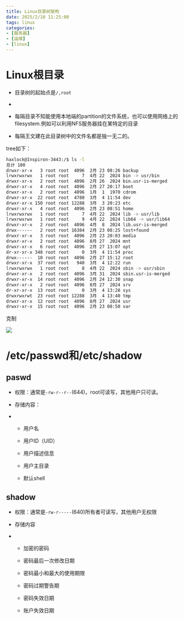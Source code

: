 ```yaml
---
title: Linux目录树架构
date: 2025/2/10 11:25:00
tags: linux
categories: 
- [服务器]
- [运维]
- [linux]
---
```


# Linux根目录

- 目录树的起始点是`/,root`

- <!-- more -->

- 每隔目录不知能使用本地端的partition的文件系统，也可以使用网络上的filesystem.例如可以利用NFS服务器挂在某特定的目录

- 每隔王文建在此目录树中的文件名都是独一无二的。

tree如下：

```bash
haxlock@Inspiron-3443:/$ ls -l
总计 100
drwxr-xr-x   3 root root  4096  2月 23 08:26 backup
lrwxrwxrwx   1 root root     7  4月 22  2024 bin -> usr/bin
drwxr-xr-x   2 root root  4096  2月 26  2024 bin.usr-is-merged
drwxr-xr-x   4 root root  4096  2月 27 20:17 boot
drwxr-xr-x   2 root root  4096  1月  1  1970 cdrom
drwxr-xr-x  22 root root  4780  3月  4 11:54 dev
drwxr-xr-x 150 root root 12288  3月  3 20:23 etc
drwxr-xr-x   4 root root  4096  2月 23 08:51 home
lrwxrwxrwx   1 root root     7  4月 22  2024 lib -> usr/lib
lrwxrwxrwx   1 root root     9  4月 22  2024 lib64 -> usr/lib64
drwxr-xr-x   2 root root  4096  4月  8  2024 lib.usr-is-merged
drwx------   2 root root 16384  2月 23 08:25 lost+found
drwxr-xr-x   3 root root  4096  2月 23 20:03 media
drwxr-xr-x   2 root root  4096  8月 27  2024 mnt
drwxr-xr-x   6 root root  4096  2月 27 13:07 opt
dr-xr-xr-x 348 root root     0  3月  4 11:54 proc
drwx------  10 root root  4096  2月 27 15:12 root
drwxr-xr-x  37 root root   940  3月  4 12:22 run
lrwxrwxrwx   1 root root     8  4月 22  2024 sbin -> usr/sbin
drwxr-xr-x   2 root root  4096  3月 31  2024 sbin.usr-is-merged
drwxr-xr-x  14 root root  4096  2月 24 12:30 snap
drwxr-xr-x   2 root root  4096  8月 27  2024 srv
dr-xr-xr-x  13 root root     0  3月  4 13:28 sys
drwxrwxrwt  23 root root 12288  3月  4 13:40 tmp
drwxr-xr-x  12 root root  4096  8月 27  2024 usr
drwxr-xr-x  15 root root  4096  2月 23 08:50 var
```

克制

![](/home/haxlock/.config/marktext/images/2025-03-04-13-37-52-image.png)

# /etc/passwd和/etc/shadow

## paswd

- 权限：通常是`-rw-r--r--`(644)，root可读写，其他用户只可读。

- 存储内容：

- - 用户名
  
  - 用户ID（UID）
  
  - 用户描述信息
  
  - 用户主目录
  
  - 默认shell

## shadow

- 权限：通常是`-rw-r-----`(640)所有者可读写，其他用户无权限

- 存储内容

- - 加密的密码
  
  - 密码最后一次修改日期
  
  - 密码最小和最大的使用期限
  
  - 密码过期警告期
  
  - 密码失效日期
  
  - 账户失效日期
